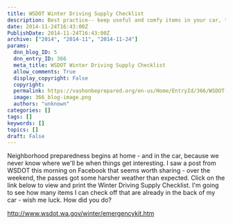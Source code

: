```yaml
---
title: WSDOT Winter Driving Supply Checklist
description: Best practice-- keep useful and comfy items in your car, to navigate seasonal surprises
date: 2014-11-24T16:43:00Z
PublishDate: 2014-11-24T16:43:00Z
archive: ["2014", "2014-11", "2014-11-24"]
params:
  dnn_blog_ID: 5
  dnn_entry_ID: 366
  meta_title: WSDOT Winter Driving Supply Checklist
  allow_comments: True
  display_copyright: False
  copyright:
  permalink: https://vashonbeprepared.org/en-us/Home/EntryId/366/WSDOT-Winter-Driving-Supply-Checklist
  image: 366_blog-image.png
  authors: "unknown"
categories: []
tags: []
keywords: []
topics: []
draft: False
---
```


Neighborhood preparedness begins at home - and in the car, because we never know where we'll be when things get interesting. I saw a post from WSDOT this morning on Facebook that seems worth sharing - over the weekend, the passes got some harsher weather than expected. Click on the link below to view and print the Winter Driving Supply Checklist. I'm going to see how many items I can check off that are already in the back of my car - wish me luck. How did you do?

http://www.wsdot.wa.gov/winter/emergencykit.htm
